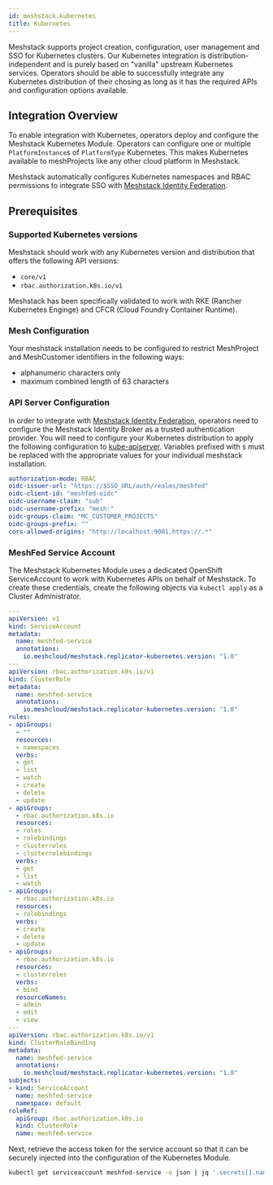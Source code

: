 ```yaml
---
id: meshstack.kubernetes
title: Kubernetes
---
```


Meshstack supports project creation, configuration, user management and SSO for Kubernetes clusters.
Our Kubernetes integration is distribution-independent and is purely based on "vanilla" upstream Kubernetes services.
Operators should be able to successfully integrate any Kubernetes distribution of their chosing as long as it has the
required APIs and configuration options available.

## Integration Overview

To enable integration with Kubernetes, operators deploy and configure the Meshstack Kubernetes Module. Operators can configure one or multiple `PlatformInstance`s of `PlatformType` Kubernetes. This makes Kubernetes available to meshProjects like any other cloud platform in Meshstack.

Meshstack automatically configures Kubernetes namespaces and RBAC permissions to integrate SSO with [Meshstack Identity Federation](./meshstack.identity-federation.md).

## Prerequisites

### Supported Kubernetes versions

Meshstack should work with any Kubernetes version and distribution that offers the following API versions:

- `core/v1`
- `rbac.authorization.k8s.io/v1`

Meshstack has been specifically validated to work with RKE (Rancher Kubernetes Enginge) and CFCR (Cloud Foundry Container Runtime).

### Mesh Configuration

Your meshstack installation needs to be configured to restrict MeshProject and MeshCustomer identifiers in the following ways:

- alphanumeric characters only
- maximum combined length of 63 characters

### API Server Configuration

In order to integrate with [Meshstack Identity Federation](./meshstack.identity-federation.md), operators need to configure the Meshstack Identity Broker as a trusted authentication provider. You will need to configure your Kubernetes distribution to apply the following configuration to [kube-apiserver](https://kubernetes.io/docs/reference/command-line-tools-reference/kube-apiserver/). Variables prefixed with `$` must
be replaced with the appropriate values for your individual meshstack installation.

```yaml
authorization-mode: RBAC
oidc-issuer-url: "https://$SSO_URL/auth/realms/meshfed"
oidc-client-id: "meshfed-oidc"
oidc-username-claim: "sub"
oidc-username-prefix: "mesh:"
oidc-groups-claim: "MC_CUSTOMER_PROJECTS"
oidc-groups-prefix: ""
cors-allowed-origins: "http://localhost:9001,https://.*"
```

### MeshFed Service Account

The Meshstack Kubernetes Module uses a dedicated OpenShift ServiceAccount to work with Kubernetes APIs on behalf of Meshstack. To create these credentials, create the following objects via `kubectl apply` as a Cluster Administrator.

```yaml
---
apiVersion: v1
kind: ServiceAccount
metadata:
  name: meshfed-service
  annotations:
    io.meshcloud/meshstack.replicator-kubernetes.version: "1.0"
---
apiVersion: rbac.authorization.k8s.io/v1
kind: ClusterRole
metadata:
  name: meshfed-service
  annotations:
    io.meshcloud/meshstack.replicator-kubernetes.version: "1.0"
rules:
- apiGroups:
  - ""
  resources:
  - namespaces
  verbs:
  - get
  - list
  - watch
  - create
  - delete
  - update
- apiGroups:
  - rbac.authorization.k8s.io
  resources:
  - roles
  - rolebindings
  - clusterroles
  - clusterrolebindings
  verbs:
  - get
  - list
  - watch
- apiGroups:
  - rbac.authorization.k8s.io
  resources:
  - rolebindings
  verbs:
  - create
  - delete
  - update
- apiGroups:
  - rbac.authorization.k8s.io
  resources:
  - clusterroles
  verbs:
  - bind
  resourceNames:
  - admin
  - edit
  - view
---
apiVersion: rbac.authorization.k8s.io/v1
kind: ClusterRoleBinding
metadata:
  name: meshfed-service
  annotations:
    io.meshcloud/meshstack.replicator-kubernetes.version: "1.0"
subjects:
- kind: ServiceAccount
  name: meshfed-service
  namespace: default
roleRef:
  apiGroup: rbac.authorization.k8s.io
  kind: ClusterRole
  name: meshfed-service
```

Next, retrieve the access token for the service account so that it can be securely injected into the configuration
of the Kubernetes Module.

```bash
kubectl get serviceaccount meshfed-service -o json | jq '.secrets[].name' | grep token | xargs oc describe secret
```

